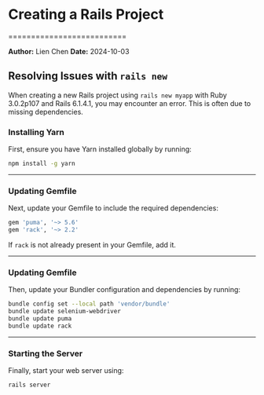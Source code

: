 # Creating a Rails Project
==========================

**Author:** Lien Chen **Date:** 2024-10-03

## Resolving Issues with `rails new`

When creating a new Rails project using `rails new myapp` with Ruby 3.0.2p107 and Rails 6.1.4.1, you may encounter an error. This is often due to missing dependencies.

### Installing Yarn

First, ensure you have Yarn installed globally by running:

```bash
npm install -g yarn
```

---
### Updating Gemfile
Next, update your Gemfile to include the required dependencies:

```ruby
gem 'puma', '~> 5.6'
gem 'rack', '~> 2.2'
```

If `rack` is not already present in your Gemfile, add it.

---
### Updating Gemfile
Then, update your Bundler configuration and dependencies by running:

```bash
bundle config set --local path 'vendor/bundle'
bundle update selenium-webdriver
bundle update puma
bundle update rack
```

---
### Starting the Server
Finally, start your web server using:

```bash
rails server
```